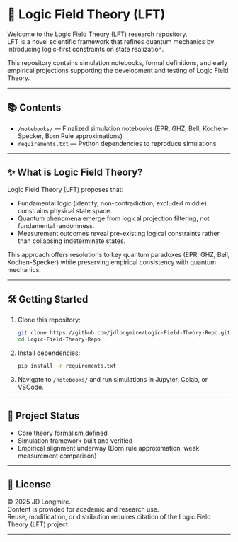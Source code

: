 # 🧠 Logic Field Theory (LFT)

Welcome to the Logic Field Theory (LFT) research repository.  
LFT is a novel scientific framework that refines quantum mechanics by introducing logic-first constraints on state realization.

This repository contains simulation notebooks, formal definitions, and early empirical projections supporting the development and testing of Logic Field Theory.

---

## 📚 Contents

- `/notebooks/` — Finalized simulation notebooks (EPR, GHZ, Bell, Kochen–Specker, Born Rule approximations)
- `requirements.txt` — Python dependencies to reproduce simulations

---

## ✨ What is Logic Field Theory?

Logic Field Theory (LFT) proposes that:

- Fundamental logic (identity, non-contradiction, excluded middle) constrains physical state space.
- Quantum phenomena emerge from logical projection filtering, not fundamental randomness.
- Measurement outcomes reveal pre-existing logical constraints rather than collapsing indeterminate states.

This approach offers resolutions to key quantum paradoxes (EPR, GHZ, Bell, Kochen-Specker) while preserving empirical consistency with quantum mechanics.

---

## 🛠️ Getting Started

1. Clone this repository:
    ```bash
    git clone https://github.com/jdlongmire/Logic-Field-Theory-Repo.git
    cd Logic-Field-Theory-Repo
    ```

2. Install dependencies:
    ```bash
    pip install -r requirements.txt
    ```

3. Navigate to `/notebooks/` and run simulations in Jupyter, Colab, or VSCode.

---

## 🧩 Project Status

- Core theory formalism defined
- Simulation framework built and verified
- Empirical alignment underway (Born rule approximation, weak measurement comparison)

---

## 📜 License

© 2025 JD Longmire.  
Content is provided for academic and research use.  
Reuse, modification, or distribution requires citation of the Logic Field Theory (LFT) project.

---
